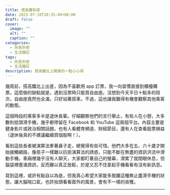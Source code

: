 ```yaml
---
title: 搭高鐵有感
date: 2025-07-10T20:35:49+08:00
draft: false
cover:
  image: ""
  alt: ""
  caption: ""
categories:
  - 所思所想
  - 生活雜記
tags:
  - 所思所想
  - 生活雜記
description: 搭高鐵北上開會的一點小心得
---
```

幾周前，搭高鐵北上出差，因為不喜歡用 app 訂票，我一向習慣直接到櫃檯購票。這麼做的缺點就是，遇到沒票時只能買自由座。沒想到今天平日十點多的班次，自由座竟然也全滿，只好站著搭車。不過，這也讓我難得有機會觀察其他乘客的動態。

這個時段的乘客多半是退休長輩。仔細觀察他們的言行舉止，有些人在小憩，大多數則低頭滑手機，幾乎都停留在 Facebook 和 YouTube 這兩個平台。內容主要是健身影片或政治相關話題，也有人看體育頻道、財經節目，還有人在查看股票損益（退休後真的不建議繼續買個股啊！）。

看到這些長者被演算法牽著鼻子走，總覺得有些可惜。他們大多在五、六十歲才開始接觸網路，像孩子一樣難以抗拒演算法的誘惑，只能不斷在無盡的資訊洪流中滑動手機。車廂裡幾乎沒有人聊天，大家都盯著自己的螢幕，滑累了就閉眼休息，但腦袋裡塞滿資訊，反而難以真正放鬆，於是又忍不住拿起手機看看有沒有新訊息。

寫到這裡，或許有點自以為是，但我真心希望大家能多脫離這種無止盡滑手機的狀態，讓大腦喘口氣，也許抬頭看看窗外的風景，會有不一樣的收穫。

---
